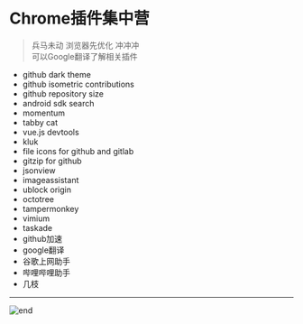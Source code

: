 
# **Chrome插件集中营**
>兵马未动 浏览器先优化 冲冲冲  
>可以Google翻译了解相关插件  
* github dark theme
* github isometric contributions
* github repository size
* android sdk search
* momentum
* tabby cat
* vue.js devtools
* kluk
* file icons for github and gitlab
* gitzip for github
* jsonview
* imageassistant
* ublock origin
* octotree
* tampermonkey
* vimium
* taskade
* github加速
* google翻译
* 谷歌上网助手
* 哔哩哔哩助手
* 几枝

------
![end](https://gitee.com/techpang/img_emoji_libs/raw/master/img_bed/markdown_images/end.jpg '富婆加我吧不想努力了')